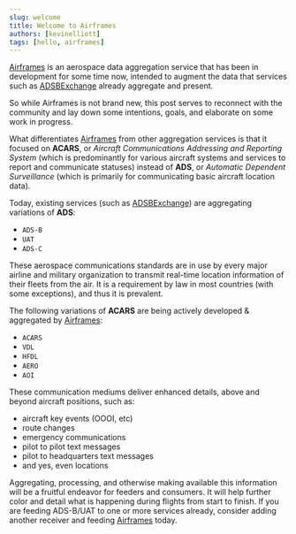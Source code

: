 ```yaml
---
slug: welcome
title: Welcome to Airframes
authors: [kevinelliott]
tags: [hello, airframes]
---
```


[Airframes](https://app.airframes.io) is an aerospace data aggregation service that has been in development for some time now, intended to augment the data that services such as [ADSBExchange](https://adsbexchange.com) already aggregate and present.

So while Airframes is not brand new, this post serves to reconnect with the community and lay down some intentions, goals, and elaborate on some work in progress.

What differentiates [Airframes](https://app.airframes.io) from other aggregation services is that it focused on **ACARS**, or *Aircraft Communications Addressing and Reporting System* (which is predominantly for various aircraft systems and services to report and communicate statuses) instead of **ADS**, or *Automatic Dependent Surveillance* (which is primarily for communicating basic aircraft location data).

Today, existing services (such as [ADSBExchange](https://adsbexchange.com)) are aggregating variations of **ADS**:
- `ADS-B`
- `UAT`
- `ADS-C`

These aerospace communications standards are in use by every major airline and military organization to transmit real-time location information of their fleets from the air. It is a requirement by law in most countries (with some exceptions), and thus it is prevalent.

The following variations of **ACARS** are being actively developed & aggregated by [Airframes](https://airframes.io):
- `ACARS`
- `VDL`
- `HFDL`
- `AERO`
- `AOI`

These communication mediums deliver enhanced details, above and beyond aircraft positions, such as:
- aircraft key events (OOOI, etc)
- route changes
- emergency communications
- pilot to pilot text messages
- pilot to headquarters text messages
- and yes, even locations

Aggregating, processing, and otherwise making available this information will be a fruitful endeavor for feeders and consumers. It will help further color and detail what is happening during flights from start to finish. If you are feeding ADS-B/UAT to one or more services already, consider adding another receiver and feeding [Airframes](https://airframes.io) today.
